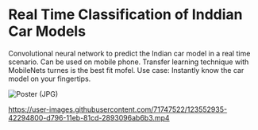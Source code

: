 # Real Time Classification of Inddian Car Models

Convolutional neural network to predict the Indian car model in a real time scenario. Can be used on mobile phone. Transfer learning technique with MobileNets turnes is the best fit mofel.
Use case: Instantly know the car model on your fingertips.


![Poster (JPG)](https://user-images.githubusercontent.com/71747522/123552594-78fe5e80-d794-11eb-942e-cba79d8b6670.jpg)


https://user-images.githubusercontent.com/71747522/123552935-42294800-d796-11eb-81cd-2893096ab6b3.mp4


